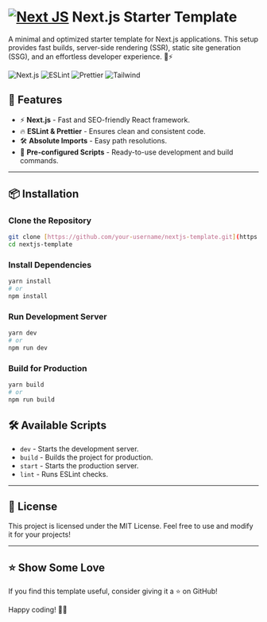 # [![Next JS](https://skillicons.dev/icons?i=nextjs)](https://skillicons.dev) Next.js Starter Template

A minimal and optimized starter template for Next.js applications. This setup provides fast builds, server-side rendering (SSR), static site generation (SSG), and an effortless developer experience. 🎨⚡

![Next.js](https://img.shields.io/badge/Next.js-000000?style=for-the-badge&logo=next.js&logoColor=white)
![ESLint](https://img.shields.io/badge/ESLint-4B32C3?style=for-the-badge&logo=eslint&logoColor=white)
![Prettier](https://img.shields.io/badge/Prettier-F7B93E?style=for-the-badge&logo=prettier&logoColor=white)
![Tailwind](https://img.shields.io/badge/Tailwind_CSS-grey?style=for-the-badge&logo=tailwind-css&logoColor=38B2AC)

## 📌 Features

- ⚡ **Next.js** - Fast and SEO-friendly React framework.
- 🔥 **ESLint & Prettier** - Ensures clean and consistent code.
- 🛠️ **Absolute Imports** - Easy path resolutions.
- 📄 **Pre-configured Scripts** - Ready-to-use development and build commands.

---

## 📦 Installation

### Clone the Repository
```sh
git clone [https://github.com/your-username/nextjs-template.git](https://github.com/VarunGotmare/nextjs-starter-template)
cd nextjs-template
```

### Install Dependencies
```sh
yarn install
# or
npm install
```

### Run Development Server
```sh
yarn dev
# or
npm run dev
```

### Build for Production
```sh
yarn build
# or
npm run build
```


## 🛠️ Available Scripts
- `dev` - Starts the development server.
- `build` - Builds the project for production.
- `start` - Starts the production server.
- `lint` - Runs ESLint checks.

---

## 📜 License
This project is licensed under the MIT License. Feel free to use and modify it for your projects!

---

## ⭐ Show Some Love
If you find this template useful, consider giving it a ⭐ on GitHub!

Happy coding! 🚀🎨


